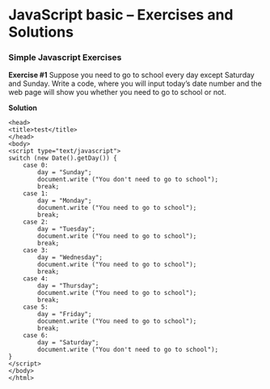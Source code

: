 JavaScript basic – Exercises and Solutions
=====
### Simple Javascript Exercises

**Exercise #1**
Suppose you need to go to school every day except Saturday and Sunday. Write a
code, where you will input today’s date number and the web page will show you
whether you need to go to school or not.

**Solution**
```<html>
<head>
<title>test</title>
</head>
<body>
<script type="text/javascript">
switch (new Date().getDay()) {
    case 0:
        day = "Sunday";
		document.write ("You don't need to go to school");
        break;
    case 1:
        day = "Monday";
		document.write ("You need to go to school");
        break;
    case 2:
        day = "Tuesday";
		document.write ("You need to go to school");
        break;
    case 3:
        day = "Wednesday";
		document.write ("You need to go to school");
        break;
    case 4:
        day = "Thursday";
		document.write ("You need to go to school");
        break;
    case 5:
        day = "Friday";
		document.write ("You need to go to school");
        break;
    case 6:	
        day = "Saturday";
		document.write ("You don't need to go to school");
}
</script>
</body>
</html>
```
